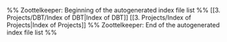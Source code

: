 %% Zoottelkeeper: Beginning of the autogenerated index file list  %%
 [[3. Projects/DBT/Index of DBT|Index of DBT]]
 [[3. Projects/Index of Projects|Index of Projects]]
%% Zoottelkeeper: End of the autogenerated index file list  %%
